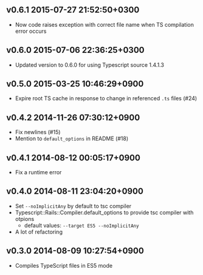 ## v0.6.1 2015-07-27 21:52:50+0300

* Now code raises exception with correct file name when TS compilation error occurs

## v0.6.0 2015-07-06 22:36:25+0300

* Updated version to 0.6.0 for using Typescript source 1.4.1.3

## v0.5.0 2015-03-25 10:46:29+0900

* Expire root TS cache in response to change in referenced `.ts` files (#24)

## v0.4.2 2014-11-26 07:30:12+0900

* Fix newlines (#15)
* Mention to `default_options` in README (#18)

## v0.4.1 2014-08-12 00:05:17+0900

* Fix a runtime error

## v0.4.0 2014-08-11 23:04:20+0900

* Set `--noImplicitAny` by default to tsc compiler
* Typescript::Rails::Compiler.default_options to provide tsc compiler with otpions
    * default values: `--target ES5 --noImplicitAny`
* A lot of refactoring

## v0.3.0 2014-08-09 10:27:54+0900

* Compiles TypeScript files in ES5 mode


